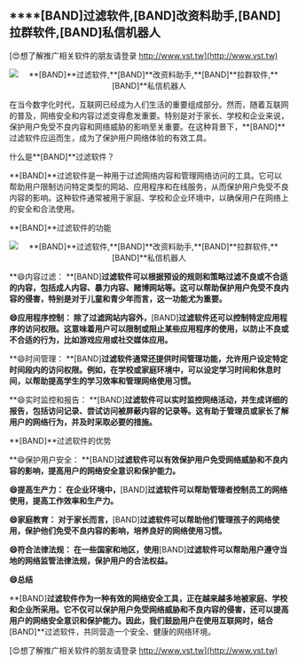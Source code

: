 ## ****[BAND]**过滤软件,**[BAND]**改资料助手,**[BAND]**拉群软件,**[BAND]**私信机器人**

[😍想了解推广相关软件的朋友请登录 http://www.vst.tw](http://www.vst.tw)

 <center><img src="https://vst.tw/MP4/tuiguang/png/2.png" alt="**[BAND]**过滤软件,**[BAND]**改资料助手,**[BAND]**拉群软件,**[BAND]**私信机器人"></center>

在当今数字化时代，互联网已经成为人们生活的重要组成部分。然而，随着互联网的普及，网络安全和内容过滤变得愈发重要。特别是对于家长、学校和企业来说，保护用户免受不良内容和网络威胁的影响至关重要。在这种背景下，**[BAND]**过滤软件应运而生，成为了保护用户网络体验的有效工具。

什么是**[BAND]**过滤软件？

**[BAND]**过滤软件是一种用于过滤网络内容和管理网络访问的工具。它可以帮助用户限制访问特定类型的网站、应用程序和在线服务，从而保护用户免受不良内容的影响。这种软件通常被用于家庭、学校和企业环境中，以确保用户在网络上的安全和合法使用。

**[BAND]**过滤软件的功能

 <center><img src="https://vst.tw/MP4/tuiguang/png/5.png" alt="**[BAND]**过滤软件,**[BAND]**改资料助手,**[BAND]**拉群软件,**[BAND]**私信机器人"></center>

**😄内容过滤： **[BAND]**过滤软件可以根据预设的规则和策略过滤不良或不合适的内容，包括成人内容、暴力内容、赌博网站等。这可以帮助保护用户免受不良内容的侵害，特别是对于儿童和青少年而言，这一功能尤为重要。**

**😄应用程序控制： 除了过滤网站内容外，**[BAND]**过滤软件还可以控制特定应用程序的访问权限。这意味着用户可以限制或阻止某些应用程序的使用，以防止不良或不合适的行为，比如游戏应用或社交媒体应用。**

**😄时间管理： **[BAND]**过滤软件通常还提供时间管理功能，允许用户设定特定时间段内的访问权限。例如，在学校或家庭环境中，可以设定学习时间和休息时间，以帮助提高学生的学习效率和管理网络使用习惯。**

**😄实时监控和报告： **[BAND]**过滤软件可以实时监控网络活动，并生成详细的报告，包括访问记录、尝试访问被屏蔽内容的记录等。这有助于管理员或家长了解用户的网络行为，并及时采取必要的措施。**

**[BAND]**过滤软件的优势

**😄保护用户安全： **[BAND]**过滤软件可以有效保护用户免受网络威胁和不良内容的影响，提高用户的网络安全意识和保护能力。**

**😄提高生产力： 在企业环境中，**[BAND]**过滤软件可以帮助管理者控制员工的网络使用，提高工作效率和生产力。**

**😄家庭教育： 对于家长而言，**[BAND]**过滤软件可以帮助他们管理孩子的网络使用，保护他们免受不良内容的影响，培养良好的网络使用习惯。**

**😄符合法律法规： 在一些国家和地区，使用**[BAND]**过滤软件可以帮助用户遵守当地的网络监管法律法规，保护用户的合法权益。**

**😄总结**

**[BAND]**过滤软件作为一种有效的网络安全工具，正在越来越多地被家庭、学校和企业所采用。它不仅可以保护用户免受网络威胁和不良内容的侵害，还可以提高用户的网络安全意识和保护能力。因此，我们鼓励用户在使用互联网时，结合**[BAND]**过滤软件，共同营造一个安全、健康的网络环境。

[😍想了解推广相关软件的朋友请登录 http://www.vst.tw](http://www.vst.tw)




